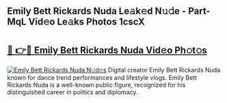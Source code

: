 ## Emily Bett Rickards Nuda Le𝚊k𝚎d N𝚞𝚍e - Part-MqL Vid𝚎o Le𝚊ks Photos 1cscX

# <h2><a href="http://fbduur7.evod.top/?m=Emily+Bett+Rickards+Nuda">🔗 👉🔴 Emily Bett Rickards Nuda Vid𝚎o Ph𝚘t𝚘s</a></h2>

[![Emily Bett Rickards Nuda N𝚞d𝚎s](https://i.imgur.com/8V9OHl7.gif)](http://fbduur7.evod.top/?m=Emily+Bett+Rickards+Nuda)
Digital creator Emily Bett Rickards Nuda known for dance trend performances and lifestyle vlogs. Emily Bett Rickards Nuda is a well-known public figure, recognized for his distinguished career in politics and diplomacy. 
